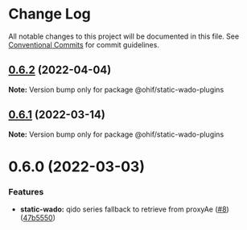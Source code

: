 # Change Log

All notable changes to this project will be documented in this file.
See [Conventional Commits](https://conventionalcommits.org) for commit guidelines.

## [0.6.2](https://github.com/OHIF/static-wado/compare/@ohif/static-wado-plugins@0.6.1...@ohif/static-wado-plugins@0.6.2) (2022-04-04)

**Note:** Version bump only for package @ohif/static-wado-plugins





## [0.6.1](https://github.com/OHIF/static-wado/compare/@ohif/static-wado-plugins@0.6.0...@ohif/static-wado-plugins@0.6.1) (2022-03-14)

**Note:** Version bump only for package @ohif/static-wado-plugins





# 0.6.0 (2022-03-03)


### Features

* **static-wado:** qido series fallback to retrieve from proxyAe ([#8](https://github.com/OHIF/static-wado/issues/8)) ([47b5550](https://github.com/OHIF/static-wado/commit/47b55503732e25be08b215bdc201593f64de52e6))
